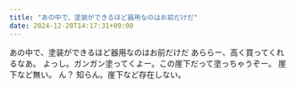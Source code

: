 ```yaml
---
title: "あの中で、塗装ができるほど器用なのはお前だけだ"
date: 2024-12-20T14:17:31+09:00
---
```

あの中で、塗装ができるほど器用なのはお前だけだ
あららー、高く買ってくれるなあ。
よっし。ガンガン塗ってくよー。この崖下だって塗っちゃうぞー。
崖下など無い。
ん？
知らん。崖下など存在しない。
